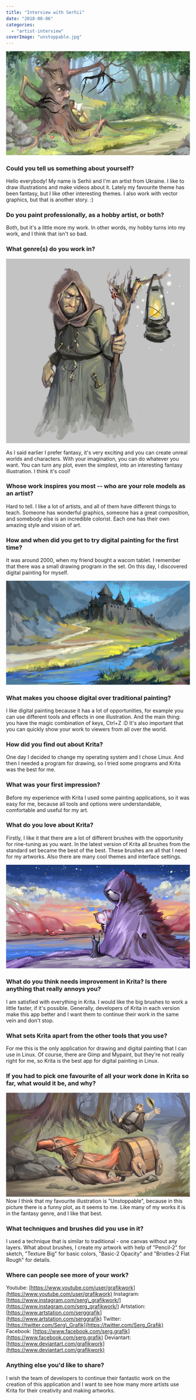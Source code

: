 ```yaml
---
title: "Interview with Serhii"
date: "2018-08-06"
categories: 
  - "artist-interview"
coverImage: "unstoppable.jpg"
---
```


![](images/reader.jpg)

### Could you tell us something about yourself?

Hello everybody! My name is Serhii and I'm an artist from Ukraine. I like to draw illustrations and make videos about it. Lately my favourite theme has been fantasy, but I like other interesting themes. I also work with vector graphics, but that is another story. :)

### Do you paint professionally, as a hobby artist, or both?

Both, but it's a little more my work. In other words, my hobby turns into my work, and I think that isn't so bad.

### What genre(s) do you work in?

![](images/old_witch.jpg)

As I said earlier I prefer fantasy, it's very exciting and you can create unreal worlds and characters. With your imagination, you can do whatever you want. You can turn any plot, even the simplest, into an interesting fantasy illustration. I think it's cool!

### Whose work inspires you most -- who are your role models as an artist?

Hard to tell. I like a lot of artists, and all of them have different things to teach. Someone has wonderful graphics, someone has a great composition, and somebody else is an incredible colorist. Each one has their own amazing style and vision of art.

### How and when did you get to try digital painting for the first time?

It was around 2000, when my friend bought a wacom tablet. I remember that there was a small drawing program in the set. On this day, I discovered digital painting for myself.

![](images/black_fortress.jpg)

### What makes you choose digital over traditional painting?

I like digital painting because it has a lot of opportunities, for example you can use different tools and effects in one illustration. And the main thing: you have the magic combination of keys, Ctrl+Z :D It's also important that you can quickly show your work to viewers from all over the world.

### How did you find out about Krita?

One day I decided to change my operating system and I chose Linux. And then I needed a program for drawing, so I tried some programs and Krita was the best for me.

### What was your first impression?

Before my experience with Krita I used some painting applications, so it was easy for me, because all tools and options were understandable, comfortable and useful for my art.

### What do you love about Krita?

Firstly, I like it that there are a lot of different brushes with the opportunity for rine-tuning as you want. In the latest version of Krita all brushes from the standard set became the best of the best. These brushes are all that I need for my artworks. Also there are many cool themes and interface settings.

![](images/lord_of_dreams.jpg)

### What do you think needs improvement in Krita? Is there anything that really annoys you?

I am satisfied with everything in Krita. I would like the big brushes to work a little faster, if it's possible. Generally, developers of Krita in each version make this app better and I want them to continue their work in the same vein and don't stop.

### What sets Krita apart from the other tools that you use?

For me this is the only application for drawing and digital painting that I can use in Linux. Of course, there are Gimp and Mypaint, but they're not really right for me, so Krita is the best app for digital painting in Linux.

### If you had to pick one favourite of all your work done in Krita so far, what would it be, and why?

![](images/unstoppable.jpg) Now I think that my favourite illustration is "Unstoppable", because in this picture there is a funny plot, as it seems to me. Like many of my works it is in the fantasy genre, and I like that best.

### What techniques and brushes did you use in it?

I used a technique that is similar to traditional - one canvas without any layers. What about brushes, I create my artwork with help of "Pencil-2" for sketch, "Texture Big" for basic colors, "Basic-2 Opacity" and "Bristles-2 Flat Rough" for details.

### Where can people see more of your work?

Youtube: [https://www.youtube.com/user/grafikwork](https://www.youtube.com/user/grafikwork) Instagram: [https://www.instagram.com/serg\_grafikwork/](https://www.instagram.com/serg_grafikwork/) Artstation: [https://www.artstation.com/serggrafik](https://www.artstation.com/serggrafik) Twitter: [https://twitter.com/Serg\_Grafik](https://twitter.com/Serg_Grafik) Facebook: [https://www.facebook.com/serg.grafik](https://www.facebook.com/serg.grafik) Deviantart: [https://www.deviantart.com/grafikwork](https://www.deviantart.com/grafikwork)

### Anything else you'd like to share?

I wish the team of developers to continue their fantastic work on the creation of this application and I want to see how many more artists use Krita for their creativity and making artworks.
